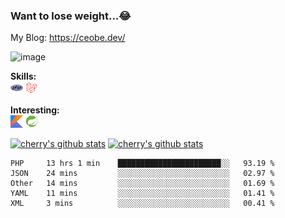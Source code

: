 ### Want to lose weight...😂

My Blog: https://ceobe.dev/

![image](https://github.com/cr-lgl/cr-lgl/blob/master/image.jpeg?raw=true)

**Skills:**  
<code><img height="20" src="https://raw.githubusercontent.com/github/explore/80688e429a7d4ef2fca1e82350fe8e3517d3494d/topics/php/php.png"></code>
<code><img height="20" src="https://raw.githubusercontent.com/github/explore/5c058a388828bb5fde0bcafd4bc867b5bb3f26f3/topics/laravel/laravel.png"></code>

**Interesting:**  
<code><img height="20" src="https://raw.githubusercontent.com/github/explore/80688e429a7d4ef2fca1e82350fe8e3517d3494d/topics/kotlin/kotlin.png"></code>
<code><img height="20" src="https://raw.githubusercontent.com/github/explore/80688e429a7d4ef2fca1e82350fe8e3517d3494d/topics/spring-boot/spring-boot.png"></code>

[![cherry's github stats](https://github-readme-stats.vercel.app/api?username=cr-lgl)](https://github.com/anuraghazra/github-readme-stats)
[![cherry's github stats](https://github-readme-stats.vercel.app/api/top-langs/?username=cr-lgl&layout=compact)](https://github.com/anuraghazra/github-readme-stats)

<!--START_SECTION:waka-->
```text
PHP     13 hrs 1 min    ███████████████████████░░   93.19 % 
JSON    24 mins         ░░░░░░░░░░░░░░░░░░░░░░░░░   02.97 % 
Other   14 mins         ░░░░░░░░░░░░░░░░░░░░░░░░░   01.69 % 
YAML    11 mins         ░░░░░░░░░░░░░░░░░░░░░░░░░   01.41 % 
XML     3 mins          ░░░░░░░░░░░░░░░░░░░░░░░░░   00.41 %
```
<!--END_SECTION:waka-->
